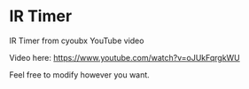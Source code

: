 # IR Timer
IR Timer from cyoubx YouTube video

Video here: https://www.youtube.com/watch?v=oJUkFqrgkWU

Feel free to modify however you want.
